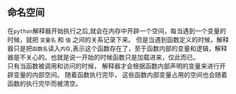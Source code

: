 ## 命名空间
在`python`解释器开始执行之后,就会在内存中开辟一个空间，每当遇到一个变量的时候，就把 `变量名` 和 `值` 之间的关系记录下来。
但是当遇到函数定义的时候，解释器只是把`函数名`读入`内存`,表示这个函数存在了，至于函数内部的变量和逻辑，解释器是不关心的。也就是说一开始的时候函数只是加载进来，仅此而已。  
只有当函数被调用和访问的时候， 解释器才会根据函数内部声明的变量来进行开辟变量的内部空间。
随着函数执行完毕， 这些函数内部变量占用的空间也会随着函数的执行完毕而被清空。

